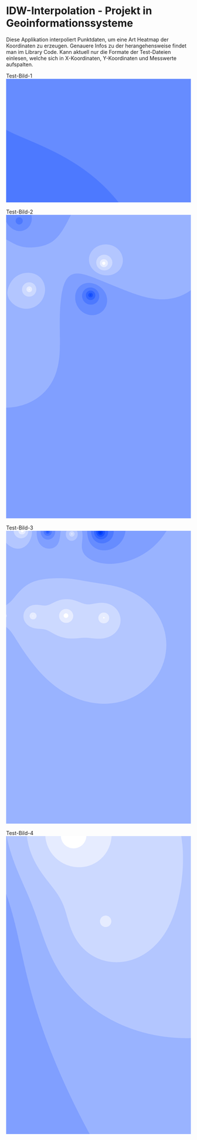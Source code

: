 # IDW-Interpolation - Projekt in Geoinformationssysteme

Diese Applikation interpoliert Punktdaten, um eine Art Heatmap der Koordinaten zu erzeugen. Genauere Infos zu der herangehensweise findet man im Library Code.
Kann aktuell nur die Formate der Test-Dateien einlesen, welche sich in X-Koordinaten, Y-Koordinaten und Messwerte aufspalten.

Test-Bild-1
![Leider nicht mehr Verfügbar](https://github.com/RobinTest97/IDW-Interpolation/blob/master/IDW-Interpolation/src/TestFiles/xyw1Fertig.png?raw=false)


Test-Bild-2
![Leider nicht mehr Verfügbar](https://github.com/RobinTest97/IDW-Interpolation/blob/master/IDW-Interpolation/src/TestFiles/xyw2Fertig.png?raw=false)

Test-Bild-3
![Leider nicht mehr Verfügbar](https://github.com/RobinTest97/IDW-Interpolation/blob/master/IDW-Interpolation/src/TestFiles/xyw3Fertig.png?raw=false)

Test-Bild-4
![Leider nicht mehr Verfügbar](https://github.com/RobinTest97/IDW-Interpolation/blob/master/IDW-Interpolation/src/TestFiles/xyw4Fertig.png?raw=false)
